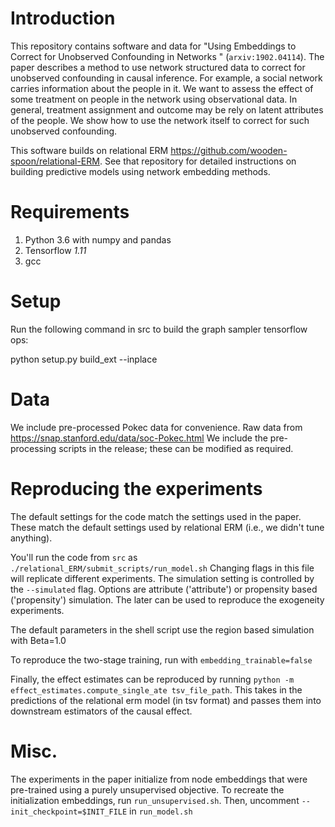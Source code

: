 # Introduction

This repository contains software and data for "Using Embeddings to Correct for Unobserved Confounding in Networks
" (`arxiv:1902.04114`).
The paper describes a method to use network structured data to correct for unobserved confounding in causal inference.
For example, a social network carries information about the people in it.
We want to assess the effect of some treatment on people in the network using observational data.
In general, treatment assignment and outcome may be rely on latent attributes of the people.
We show how to use the network itself to correct for such unobserved confounding. 


This software builds on relational ERM https://github.com/wooden-spoon/relational-ERM. 
See that repository for detailed instructions on building predictive models using network embedding methods.


# Requirements
1. Python 3.6 with numpy and pandas
2. Tensorflow *1.11*
3. gcc


# Setup
Run the following command in src to build the graph sampler tensorflow ops:

python setup.py build_ext --inplace

# Data
We include pre-processed Pokec data for convenience. 
Raw data from https://snap.stanford.edu/data/soc-Pokec.html
We include the pre-processing scripts in the release; these can be modified as required.

# Reproducing the experiments
The default settings for the code match the settings used in the paper.
These match the default settings used by relational ERM (i.e., we didn't tune anything).

You'll run the code from `src` as 
`./relational_ERM/submit_scripts/run_model.sh`
Changing flags in this file will replicate different experiments.
The simulation setting is controlled by the `--simulated` flag. 
Options are attribute ('attribute') or propensity based ('propensity') simulation.
The later can be used to reproduce the exogeneity experiments.

The default parameters in the shell script use the region based simulation with Beta=1.0

To reproduce the two-stage training, run with `embedding_trainable=false`

Finally, the effect estimates can be reproduced by running `python -m effect_estimates.compute_single_ate tsv_file_path`.
This takes in the predictions of the relational erm model (in tsv format) and passes them into downstream estimators
of the causal effect.

# Misc.
The experiments in the paper initialize from node embeddings that were pre-trained using a purely unsupervised objective.
To recreate the initialization embeddings, run `run_unsupervised.sh`. Then, uncomment `--init_checkpoint=$INIT_FILE` in `run_model.sh`

